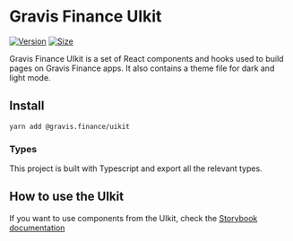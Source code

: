# Gravis Finance UIkit

[![Version](https://img.shields.io/npm/v/@gravis-official/uikit)](https://www.npmjs.com/package/@gravis.finance/uikit) [![Size](https://img.shields.io/bundlephobia/min/@gravis.finance/uikit)](https://www.npmjs.com/package/@gravis.finance/uikit)

Gravis Finance UIkit is a set of React components and hooks used to build pages on Gravis Finance apps. It also contains a theme file for dark and light mode.

## Install

`yarn add @gravis.finance/uikit`

### Types

This project is built with Typescript and export all the relevant types.

## How to use the UIkit

If you want to use components from the UIkit, check the [Storybook documentation](https://gravis.github.io/uikit/)
